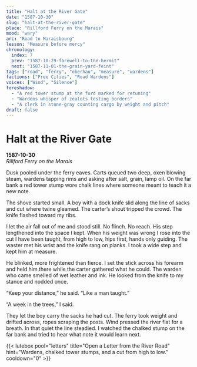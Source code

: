 ```yaml
---
title: "Halt at the River Gate"
date: "1587-10-30"
slug: "halt-at-the-river-gate"
place: "Rillford Ferry on the Marais"
mood: "wary"
arc: "Road to Maraisbourg"
lesson: "Measure before mercy"
chronology:
  index: 7
  prev: "1587-10-29-farewell-to-the-hermit"
  next: "1587-11-01-the-grain-yard-feint"
tags: ["road", "ferry", "oberhau", "measure", "wardens"]
factions: ["Free Cities", "Road Wardens"]
voices: ["Wind", "Silence"]
foreshadow:
  - "A red tower stump at the ford marked for retuning"
  - "Wardens whisper of zealots testing borders"
  - "A clerk in stone-gray counting cargo by weight and pitch"
draft: false
---
```


# Halt at the River Gate  
**1587-10-30**  
*Rillford Ferry on the Marais*

Dusk pooled under the ferry eaves. Carts queued two deep, oxen blowing steam, wardens tapping rims and asking after salt, grain, lamp oil. On the far bank a red tower stump wore chalk lines where someone meant to teach it a new note.

The shove started small. A boy with a dock knife slid along the line of sacks and cut where twine gleamed. The carter’s shout tripped the crowd. The knife flashed toward my ribs.

I let the air fall out of me and stood still. No flinch. No reach. His step lengthened into the space I kept. When his weight was wrong I rose into the cut I have been taught, from high to low, hips first, hands only guiding. The waster met his wrist and the knife rang on planks. I took a wide step and kept him at measure.

He blinked, more frightened than fierce. I set the stick across his forearm and held him there while the carter gathered what he could. The warden who came smelled of wet leather and ink. He looked from the knife to my stance and nodded once.

“Keep your distance,” he said. “Like a man taught.”

“A week in the trees,” I said.

They let the boy carry the sacks he had cut. The ferry took weight and drifted across, ropes scraping the posts. Wind pressed the river flat for a breath. In that quiet the line steadied. I watched the chalked stump on the far bank and tried to hear what note it would learn next.

{{< lutebox pool="letters" title="Open a Letter from the River Road" hint="Wardens, chalked tower stumps, and a cut from high to low." cooldown="0" >}}
